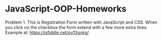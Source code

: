 # JavaScript-OOP-Homeworks

Problem 1. This is Registration Form written with JavaScript and CSS.
When you click on the checkbox the form extend with a few more extra lines.
Example at: https://jsfiddle.net/py13gvkg/

